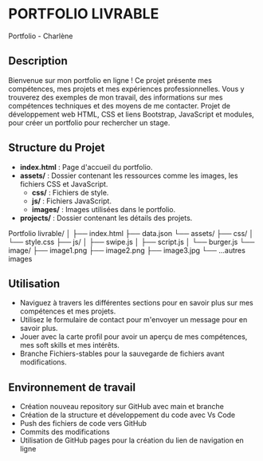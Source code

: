 # PORTFOLIO LIVRABLE
Portfolio - Charlène
## Description
Bienvenue sur mon portfolio en ligne ! Ce projet présente mes compétences, mes projets et mes expériences professionnelles. Vous y trouverez des exemples de mon travail, des informations sur mes compétences techniques et des moyens de me contacter. Projet de développement web HTML, CSS et liens Bootstrap, JavaScript et modules, pour créer un portfolio pour rechercher un stage. 

## Structure du Projet
- **index.html** : Page d'accueil du portfolio.
- **assets/** : Dossier contenant les ressources comme les images, les fichiers CSS et JavaScript.
  - **css/** : Fichiers de style.
  - **js/** : Fichiers JavaScript.
  - **images/** : Images utilisées dans le portfolio.
- **projects/** : Dossier contenant les détails des projets.


Portfolio livrable/
│
├── index.html
├── data.json
└── assets/
    ├── css/
    │   └── style.css
    ├── js/
    │   ├── swipe.js
    │   ├── script.js
    │   └── burger.js
    └── image/
        ├── image1.png
        ├── image2.png
        ├── image3.jpg
        └── ...autres images

## Utilisation
- Naviguez à travers les différentes sections pour en savoir plus sur mes compétences et mes projets.
- Utilisez le formulaire de contact pour m'envoyer un message pour en savoir plus.
- Jouer avec la carte profil pour avoir un aperçu de mes compétences, mes soft skills et mes intérêts.
- Branche Fichiers-stables pour la sauvegarde de fichiers avant modifications.

## Environnement de travail
- Création nouveau repository sur GitHub avec main et branche
- Création de la structure et développement du code avec Vs Code
- Push des fichiers de code vers GitHub
- Commits des modifications
- Utilisation de GitHub pages pour la création du lien de navigation en ligne 
